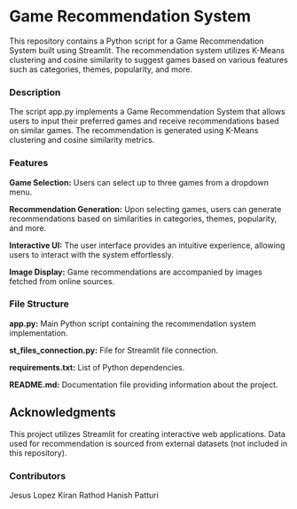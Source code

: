 # Game Recommendation System

This repository contains a Python script for a Game Recommendation System built using Streamlit. The recommendation system utilizes K-Means clustering and cosine similarity to suggest games based on various features such as categories, themes, popularity, and more.

### Description
The script app.py implements a Game Recommendation System that allows users to input their preferred games and receive recommendations based on similar games. The recommendation is generated using K-Means clustering and cosine similarity metrics.

### Features
**Game Selection:** Users can select up to three games from a dropdown menu.

**Recommendation Generation:** Upon selecting games, users can generate recommendations based on similarities in categories, themes, popularity, and more.

**Interactive UI:** The user interface provides an intuitive experience, allowing users to interact with the system effortlessly.

**Image Display:** Game recommendations are accompanied by images fetched from online sources.

### File Structure
**app.py:** Main Python script containing the recommendation system implementation.

**st_files_connection.py:** File for Streamlit file connection.

**requirements.txt:** List of Python dependencies.

**README.md:** Documentation file providing information about the project.

## Acknowledgments
This project utilizes Streamlit for creating interactive web applications.
Data used for recommendation is sourced from external datasets (not included in this repository).

### Contributors
Jesus Lopez
Kiran Rathod
Hanish Patturi
